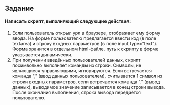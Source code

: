 ## Задание  
#### Написать скрипт, выполняющий следующие действия:
1. Если пользователь открыл урл в браузере, отображает ему форму ввода. На форме
пользователю предлагается ввести код (в поле textarea) и строку входных параметров (в поле
input type="text"). Форма хранится в отдельном html-файле, путь к скрипту в форме
указывается динамически.
2. При получении введённых пользователей данных, скрипт посимвольно выполняет команды
из строки. Символы, не являющиеся управляющими, игнорируются. Если встречается
команда "," (ввод данных пользователем), считывается 1 символ из строки входных
параметров, если встречается команда "." (вывод данных), выводимое значение
записывается в конец строки вывода. После окончания выполнения, строка вывода
передаётся пользователю.
